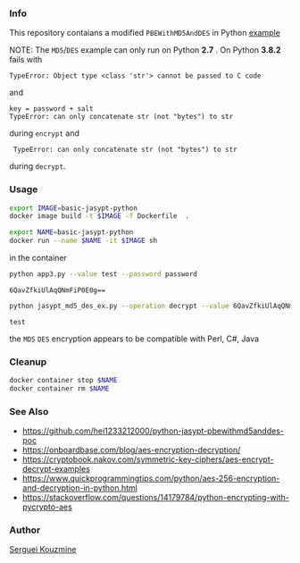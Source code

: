### Info

This repository contaians a modified `PBEWithMD5AndDES` in Python [example](https://github.com/lemonprogis/python-jasypt)

NOTE: The `MD5`/`DES` example can only run on Python __2.7__ . 
On  Python __3.8.2__ fails with

```text
TypeError: Object type <class 'str'> cannot be passed to C code
```
and 
```text
key = password + salt
TypeError: can only concatenate str (not "bytes") to str
```
during `encrypt`
and 

```text
 TypeError: can only concatenate str (not "bytes") to str
```

during `decrypt`.

### Usage

```sh
export IMAGE=basic-jasypt-python
docker image build -t $IMAGE -f Dockerfile  .
```
```sh
export NAME=basic-jasypt-python
docker run --name $NAME -it $IMAGE sh
```

in the container
```sh
python app3.py --value test --password password
```
```text
6QavZfkiUlAqQNmFiP0E0g==
```
```sh
python jasypt_md5_des_ex.py --operation decrypt --value 6QavZfkiUlAqQNmFiP0E0g== --password password
```
```text
test
```
the `MD5` `DES` encryption appears to be compatible with Perl, C#, Java

### Cleanup
```sh
docker container stop $NAME
docker container rm $NAME
```
### See Also 

  * https://github.com/hei1233212000/python-jasypt-pbewithmd5anddes-poc
  * https://onboardbase.com/blog/aes-encryption-decryption/ 
  * https://cryptobook.nakov.com/symmetric-key-ciphers/aes-encrypt-decrypt-examples
  * https://www.quickprogrammingtips.com/python/aes-256-encryption-and-decryption-in-python.html
  * https://stackoverflow.com/questions/14179784/python-encrypting-with-pycrypto-aes
### Author
[Serguei Kouzmine](kouzmine_serguei@yahoo.com)
